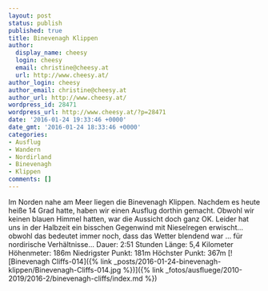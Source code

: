 ```yaml
---
layout: post
status: publish
published: true
title: Binevenagh Klippen
author:
  display_name: cheesy
  login: cheesy
  email: christine@cheesy.at
  url: http://www.cheesy.at/
author_login: cheesy
author_email: christine@cheesy.at
author_url: http://www.cheesy.at/
wordpress_id: 28471
wordpress_url: http://www.cheesy.at/?p=28471
date: '2016-01-24 19:33:46 +0000'
date_gmt: '2016-01-24 18:33:46 +0000'
categories:
- Ausflug
- Wandern
- Nordirland
- Binevenagh
- Klippen
comments: []
---
```

Im Norden nahe am Meer liegen die Binevenagh Klippen. Nachdem es heute heiße 14 Grad hatte, haben wir einen Ausflug dorthin gemacht. Obwohl wir keinen blauen Himmel hatten, war die Aussicht doch ganz OK. Leider hat uns in der Halbzeit ein bisschen Gegenwind mit Nieselregen erwischt... obwohl das bedeutet immer noch, dass das Wetter blendend war ... für nordirische Verhältnisse...
Dauer: 2:51 Stunden
Länge: 5,4 Kilometer
Höhenmeter: 186m
Niedrigster Punkt: 181m
Höchster Punkt: 367m
[![Binevenagh Cliffs-014]({% link _posts/2016-01-24-binevenagh-klippen/Binevenagh-Cliffs-014.jpg %})]({% link _fotos/ausfluege/2010-2019/2016-2/binevenagh-cliffs/index.md %})
